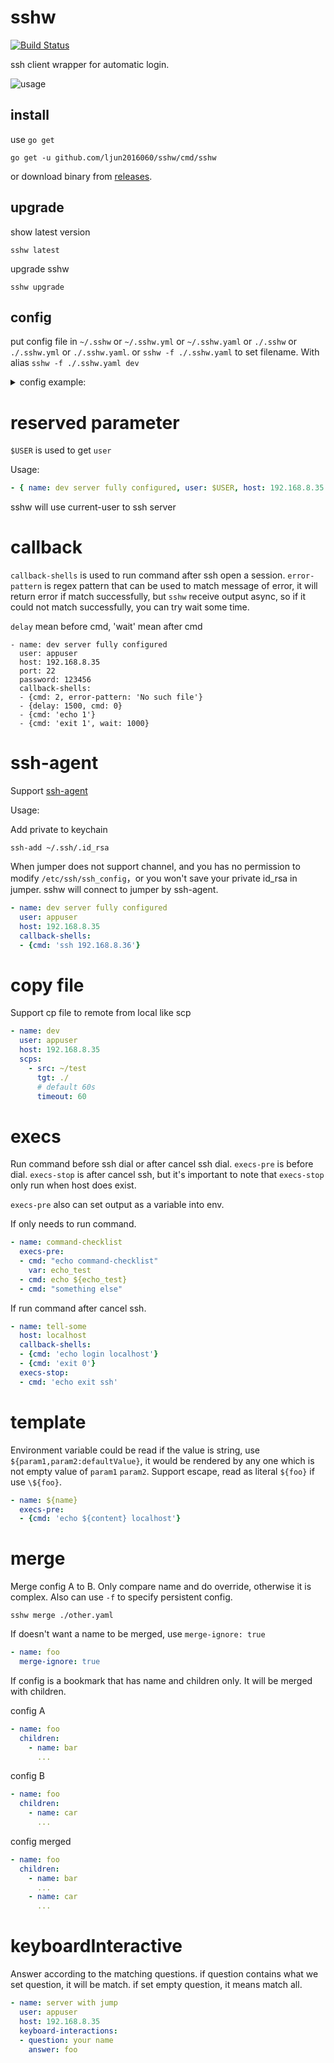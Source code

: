 # sshw

[![Build Status](https://travis-ci.org/ljun20160606/sshw.svg?branch=master)](https://travis-ci.org/ljun20160606/sshw)

ssh client wrapper for automatic login.

![usage](./assets/sshw-demo.gif)

## install

use `go get`

```
go get -u github.com/ljun2016060/sshw/cmd/sshw
```

or download binary from [releases](http://github.com/ljun20160606/sshw/releases).

## upgrade

show latest version

```shell
sshw latest
```

upgrade sshw

```shell
sshw upgrade
```

## config

put config file in `~/.sshw` or `~/.sshw.yml` or `~/.sshw.yaml` or `./.sshw` or `./.sshw.yml` or `./.sshw.yaml`.
or `sshw -f ./.sshw.yaml` to set filename. With alias `sshw -f ./.sshw.yaml dev` 

<details>
    <summary>config example:</summary>

```yaml
- { name: dev server fully configured, user: appuser, host: 192.168.8.35, port: 22, password: 123456 }
- { name: dev server with key path, user: appuser, host: 192.168.8.35, port: 22, keypath: /root/.ssh/id_rsa }
- { name: dev server with passphrase key, user: appuser, host: 192.168.8.35, port: 22, keypath: /root/.ssh/id_rsa, passphrase: abcdefghijklmn}
- { name: dev server without port, user: appuser, host: 192.168.8.35 }
- { name: dev server without user, host: 192.168.8.35 }
- { name: dev server without password, host: 192.168.8.35 }
- { name: ⚡️ server with emoji name, host: 192.168.8.35 }
- { name: server with alias, alias: dev, host: 192.168.8.35 }
- name: server with jump
  user: appuser
  host: 192.168.8.35
  port: 22
  password: 123456
  jump:
  - user: appuser
    host: 192.168.8.36
    port: 2222


# server group 1
- name: server group 1
  children:
  - { name: server 1, user: root, host: 192.168.1.2 }
  - { name: server 2, user: root, host: 192.168.1.3 }
  - { name: server 3, user: root, host: 192.168.1.4 }

# server group 2
- name: server group 2
  children:
  - { name: server 1, user: root, host: 192.168.2.2 }
  - { name: server 2, user: root, host: 192.168.3.3 }
  - { name: server 3, user: root, host: 192.168.4.4 }
```
</details>

# reserved parameter

`$USER` is used to get `user`

Usage:

```yaml
- { name: dev server fully configured, user: $USER, host: 192.168.8.35 }
```



sshw will use current-user to ssh server

# callback

`callback-shells` is used to run command after ssh open a session. `error-pattern` is regex pattern that
can be used to match message of error, it will return error if match successfully,
but `sshw` receive output async, so if it could not match successfully, you can try wait some time.

`delay` mean before cmd, 'wait' mean after cmd

```
- name: dev server fully configured
  user: appuser
  host: 192.168.8.35
  port: 22
  password: 123456
  callback-shells:
  - {cmd: 2, error-pattern: 'No such file'}
  - {delay: 1500, cmd: 0}
  - {cmd: 'echo 1'}
  - {cmd: 'exit 1', wait: 1000}
```

# ssh-agent

Support [ssh-agent](https://en.wikipedia.org/wiki/Ssh-agent)

Usage:

Add private to keychain

```shell
ssh-add ~/.ssh/.id_rsa
```

When jumper does not support channel, and you has no permission to modify `/etc/ssh/ssh_config`，or you won't save your private id_rsa in jumper. sshw will connect to jumper by ssh-agent.

```yaml
- name: dev server fully configured
  user: appuser
  host: 192.168.8.35
  callback-shells:
  - {cmd: 'ssh 192.168.8.36'}
```

# copy file

Support cp file to remote from local like scp

```yaml
- name: dev
  user: appuser
  host: 192.168.8.35
  scps:
    - src: ~/test
      tgt: ./
      # default 60s      
      timeout: 60
```

# execs

Run command before ssh dial or after cancel ssh dial. `execs-pre` is before dial. `execs-stop` is after cancel ssh,
but it's important to note that `execs-stop` only run when host does exist.

`execs-pre` also can set output as a variable into env.

If only needs to run command.

```yaml
- name: command-checklist
  execs-pre:
  - cmd: "echo command-checklist"
    var: echo_test
  - cmd: echo ${echo_test} 
  - cmd: "something else" 
```

If run command after cancel ssh.

```yaml
- name: tell-some
  host: localhost
  callback-shells:
  - {cmd: 'echo login localhost'}
  - {cmd: 'exit 0'}
  execs-stop:
  - cmd: 'echo exit ssh'
```

# template

Environment variable could be read if the value is string, use `${param1,param2:defaultValue}`, it would be rendered by any one which is not empty value of `param1` `param2`.
Support escape, read as literal `${foo}` if use `\${foo}`.

```yaml
- name: ${name}
  execs-pre:
  - {cmd: 'echo ${content} localhost'}
```

# merge

Merge config A to B. Only compare name and do override, otherwise it is complex. Also can use `-f` to specify persistent config.

```shell
sshw merge ./other.yaml
```

If doesn't want a name to be merged, use `merge-ignore: true`

```yaml
- name: foo
  merge-ignore: true
```

If config is a bookmark that has name and children only. It will be merged with children.

config A

```yaml
- name: foo
  children:
    - name: bar
      ...
```

config B

```yaml
- name: foo
  children:
    - name: car
      ...
```

config merged

```yaml
- name: foo
  children:
    - name: bar
      ...
    - name: car
      ...
```

# keyboardInteractive

Answer according to the matching questions. if question contains what we set question, it will be match. if set empty question, it means match all.

```yaml
- name: server with jump
  user: appuser
  host: 192.168.8.35
  keyboard-interactions:
  - question: your name
    answer: foo 
```
